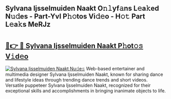 ## Sylvana Ijsselmuiden Naakt O𝚗𝚕yf𝚊ns L𝚎a𝚔ed N𝚞𝚍es - Part-YvI P𝚑𝚘tos Vi𝚍𝚎o - H𝚘𝚝 Part L𝚎a𝚔s MeRJz

# <h2><a href="http://kfdf9s.oniu.top/?m=Sylvana+Ijsselmuiden+Naakt">🔗👉 🔴 Sylvana Ijsselmuiden Naakt P𝚑ot𝚘𝚜 V𝚒d𝚎o</a></h2>

[![Sylvana Ijsselmuiden Naakt Nu𝚍e𝚜](https://i.imgur.com/0qMVB7G.gif)](http://kfdf9s.oniu.top/?m=Sylvana+Ijsselmuiden+Naakt)
Web-based entertainer and multimedia designer Sylvana Ijsselmuiden Naakt, known for sharing dance and lifestyle ideas through trending dance trends and short videos. Versatile puppeteer Sylvana Ijsselmuiden Naakt, recognized for their exceptional skills and accomplishments in bringing inanimate objects to life.  

